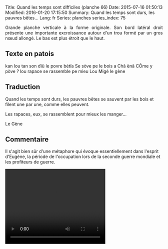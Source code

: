 Title: Quand les temps sont difficiles (planche 66)
Date: 2015-07-16 01:50:13
Modified: 2016-01-20 17:15:50
Summary: Quand les temps sont durs, les pauvres bêtes…
Lang: fr
Series: planches
series_index: 75

<p style="text-align:justify;">Grande planche verticale à la forme
originale. Son bord latéral droit présente une importante excroissance
autour d'un trou formé par un gros nœud allongé. Le bas est plus
étroit que le haut.</p>

<figure class="image-block" style="float: right; max-width: 40%;">
  <img alt="" src="{static}/images/planche_66.png">
  <figcaption style="max-width: 378px"></figcaption>
</figure>

## Texte en patois

kan lou tan son dïü le povre bètïa Se sòve pe le bois a Châ ënâ CÔme y
pòve ? lou rapace se rassemble pe mieu Lou Migé le gène

## Traduction

Quand les temps sont durs, les pauvres bêtes se sauvent par les bois
et filent une par une, comme elles peuvent.

Les rapaces, eux, se rassemblent pour mieux les manger…

Le Gène

## Commentaire

Il s'agit bien sûr d'une métaphore qui évoque essentiellement dans
l'esprit d'Eugène, la période de l'occupation lors de la seconde
guerre mondiale et les profiteurs de guerre.

<video width="320" height="240" controls>
  <source src="https://d1njpgd0ygatdn.cloudfront.net/video_66.mp4" type="video/mp4">
</video>
